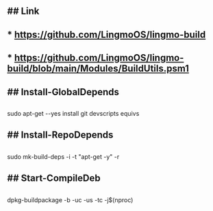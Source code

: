 

##
## ## Link
##
## * https://github.com/LingmoOS/lingmo-build
## * https://github.com/LingmoOS/lingmo-build/blob/main/Modules/BuildUtils.psm1
## 
##


##
## ## Install-GlobalDepends
##

sudo apt-get --yes install git devscripts equivs




##
## ## Install-RepoDepends
##

sudo mk-build-deps -i -t "apt-get -y" -r


##
## ## Start-CompileDeb
##


dpkg-buildpackage -b -uc -us -tc -j$(nproc)
